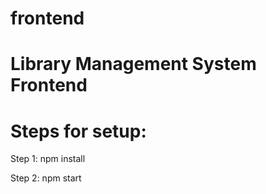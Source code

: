 # frontend
# Library Management System Frontend

# Steps for setup:

Step 1: npm install

Step 2: npm start
